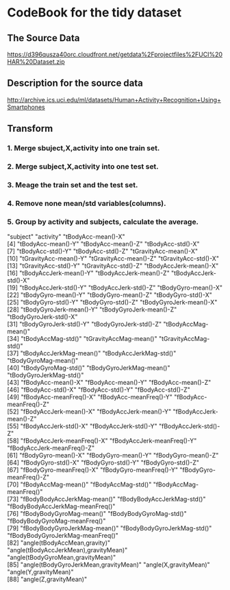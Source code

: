 # CodeBook for the tidy dataset

## The Source Data
https://d396qusza40orc.cloudfront.net/getdata%2Fprojectfiles%2FUCI%20HAR%20Dataset.zip
## Description for the source data
http://archive.ics.uci.edu/ml/datasets/Human+Activity+Recognition+Using+Smartphones

## Transform

### 1. Merge sbuject,X,activity into one train set.
### 2. Merge subject,X,activity into one test set.
### 3. Meage the train set and the test set.
### 4. Remove none mean/std variables(columns).
### 5. Group by activity and subjects, calculate the average. 

 "subject"                              "activity"                             "tBodyAcc-mean()-X"                   
 [4] "tBodyAcc-mean()-Y"                    "tBodyAcc-mean()-Z"                    "tBodyAcc-std()-X"                    
 [7] "tBodyAcc-std()-Y"                     "tBodyAcc-std()-Z"                     "tGravityAcc-mean()-X"                
[10] "tGravityAcc-mean()-Y"                 "tGravityAcc-mean()-Z"                 "tGravityAcc-std()-X"                 
[13] "tGravityAcc-std()-Y"                  "tGravityAcc-std()-Z"                  "tBodyAccJerk-mean()-X"               
[16] "tBodyAccJerk-mean()-Y"                "tBodyAccJerk-mean()-Z"                "tBodyAccJerk-std()-X"                
[19] "tBodyAccJerk-std()-Y"                 "tBodyAccJerk-std()-Z"                 "tBodyGyro-mean()-X"                  
[22] "tBodyGyro-mean()-Y"                   "tBodyGyro-mean()-Z"                   "tBodyGyro-std()-X"                   
[25] "tBodyGyro-std()-Y"                    "tBodyGyro-std()-Z"                    "tBodyGyroJerk-mean()-X"              
[28] "tBodyGyroJerk-mean()-Y"               "tBodyGyroJerk-mean()-Z"               "tBodyGyroJerk-std()-X"               
[31] "tBodyGyroJerk-std()-Y"                "tBodyGyroJerk-std()-Z"                "tBodyAccMag-mean()"                  
[34] "tBodyAccMag-std()"                    "tGravityAccMag-mean()"                "tGravityAccMag-std()"                
[37] "tBodyAccJerkMag-mean()"               "tBodyAccJerkMag-std()"                "tBodyGyroMag-mean()"                 
[40] "tBodyGyroMag-std()"                   "tBodyGyroJerkMag-mean()"              "tBodyGyroJerkMag-std()"              
[43] "fBodyAcc-mean()-X"                    "fBodyAcc-mean()-Y"                    "fBodyAcc-mean()-Z"                   
[46] "fBodyAcc-std()-X"                     "fBodyAcc-std()-Y"                     "fBodyAcc-std()-Z"                    
[49] "fBodyAcc-meanFreq()-X"                "fBodyAcc-meanFreq()-Y"                "fBodyAcc-meanFreq()-Z"               
[52] "fBodyAccJerk-mean()-X"                "fBodyAccJerk-mean()-Y"                "fBodyAccJerk-mean()-Z"               
[55] "fBodyAccJerk-std()-X"                 "fBodyAccJerk-std()-Y"                 "fBodyAccJerk-std()-Z"                
[58] "fBodyAccJerk-meanFreq()-X"            "fBodyAccJerk-meanFreq()-Y"            "fBodyAccJerk-meanFreq()-Z"           
[61] "fBodyGyro-mean()-X"                   "fBodyGyro-mean()-Y"                   "fBodyGyro-mean()-Z"                  
[64] "fBodyGyro-std()-X"                    "fBodyGyro-std()-Y"                    "fBodyGyro-std()-Z"                   
[67] "fBodyGyro-meanFreq()-X"               "fBodyGyro-meanFreq()-Y"               "fBodyGyro-meanFreq()-Z"              
[70] "fBodyAccMag-mean()"                   "fBodyAccMag-std()"                    "fBodyAccMag-meanFreq()"              
[73] "fBodyBodyAccJerkMag-mean()"           "fBodyBodyAccJerkMag-std()"            "fBodyBodyAccJerkMag-meanFreq()"      
[76] "fBodyBodyGyroMag-mean()"              "fBodyBodyGyroMag-std()"               "fBodyBodyGyroMag-meanFreq()"         
[79] "fBodyBodyGyroJerkMag-mean()"          "fBodyBodyGyroJerkMag-std()"           "fBodyBodyGyroJerkMag-meanFreq()"     
[82] "angle(tBodyAccMean,gravity)"          "angle(tBodyAccJerkMean),gravityMean)" "angle(tBodyGyroMean,gravityMean)"    
[85] "angle(tBodyGyroJerkMean,gravityMean)" "angle(X,gravityMean)"                 "angle(Y,gravityMean)"                
[88] "angle(Z,gravityMean)"                






